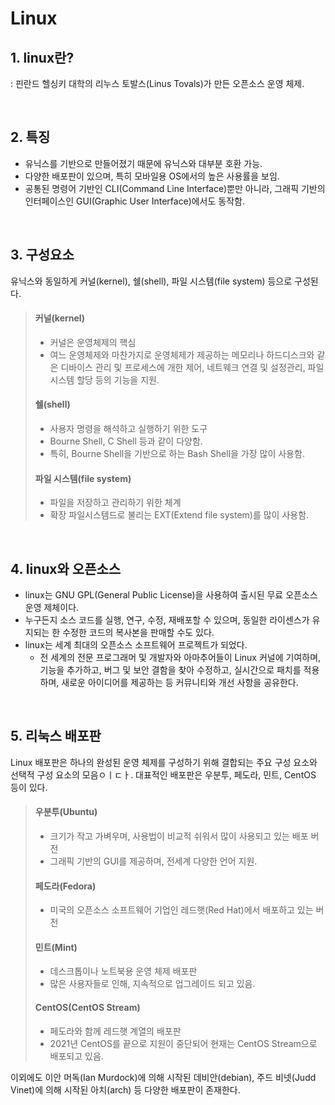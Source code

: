 # Linux

## 1. linux란?
: 핀란드 헬싱키 대학의 리누스 토발스(Linus Tovals)가 만든 오픈소스 운영 체제.

<br>

## 2. 특징
- 유닉스를 기반으로 만들어졌기 때문에 유닉스와 대부분 호환 가능.
- 다양한 배포판이 있으며, 특히 모바일용 OS에서의 높은 사용률을 보임.
- 공통된 명령어 기반인 CLI(Command Line Interface)뿐만 아니라, 그래픽 기반의 인터페이스인 GUI(Graphic User Interface)에서도 동작함.

<br>

## 3. 구성요소
유닉스와 동일하게 커널(kernel), 쉘(shell), 파일 시스템(file system) 등으로 구성된다.
> #### 커널(kernel)
> - 커널은 운영체제의 핵심
> - 여느 운영체제와 마찬가지로 운영체제가 제공하는 메모리나 하드디스크와 같은 디바이스 관리 및 프로세스에 개한 제어, 네트웨크 연결 및 설정관리, 파일시스템 할당 등의 기능을 지원.
> #### 쉘(shell)
> - 사용자 명령을 해석하고 실행하기 위한 도구
> - Bourne Shell, C Shell 등과 같이 다양함.
> - 특히, Bourne Shell을 기반으로 하는 Bash Shell을 가장 많이 사용함.
> #### 파일 시스템(file system)
> - 파일을 저장하고 관리하기 위한 체계
> - 확장 파일시스템드로 불리는 EXT(Extend file system)를 많이 사용함.

<br>

## 4. linux와 오픈소스
- linux는 GNU GPL(General Public License)을 사용하여 출시된 무료 오픈소스 운영 제체이다.
- 누구든지 소스 코드를 실행, 연구, 수정, 재배포할 수 있으며, 동일한 라이센스가 유지되는 한 수정한 코드의 복사본을 판매할 수도 있다.
- linux는 세계 최대의 오픈소스 소프트웨어 프로젝트가 되었다.
     - 전 세계의 전문 프로그래머 및 개발자와 아마추어들이 Linux 커널에 기여하며, 기능을 추가하고, 버그 및 보안 결함을 찾아 수정하고, 실시간으로 패치를 적용하며, 새로운 아이디어를 제공하는 등 커뮤니티와 개선 사항을 공유한다.

<br>

## 5. 리눅스 배포판
Linux 배포판은 하나의 완성된 운영 체제를 구성하기 위해 결합되는 주요 구성 요소와 선택적 구성 요소의 모음ㅇㅣㄷㅏ.
대표적인 배포판은 우분투, 페도라, 민트, CentOS 등이 있다.
> #### 우분투(Ubuntu)
> - 크기가 작고 가벼우며, 사용법이 비교적 쉬워서 많이 사용되고 있는 배포 버전
> - 그래픽 기반의 GUI를 제공하며, 전세계 다양한 언어 지원.
> #### 페도라(Fedora)
> - 미국의 오픈소스 소프트웨어 기업인 레드햇(Red Hat)에서 배포하고 있는 버전
> #### 민트(Mint)
> - 데스크톱이나 노트북용 운영 체제 배포판
> - 많은 사용자들로 인해, 지속적으로 업그레이드 되고 있음.
> #### CentOS(CentOS Stream)
> - 페도라와 함께 레드햇 계열의 배포판
> - 2021년 CentOS를 끝으로 지원이 중단되어 현재는 CentOS Stream으로 배포되고 있음.

이외에도 이안 머독(Ian Murdock)에 의해 시작된 데비안(debian), 주드 비넷(Judd Vinet)에 의해 시작된 아치(arch) 등 다양한 배포판이 존재한다.
